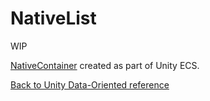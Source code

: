 # NativeList

WIP

[NativeContainer](https://docs.unity3d.com/Manual/JobSystemNativeContainer.html) created as part of Unity ECS.

[Back to Unity Data-Oriented reference](index.md)

